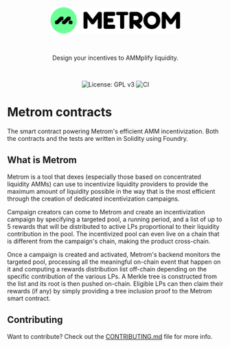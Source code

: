 <br />

<p align="center">
    <img src=".github/static/logo.svg" alt="Metrom logo" width="60%" />
</p>

<br />

<p align="center">
  Design your incentives to AMMplify liquidity.
</p>

<br />

<p align="center">
    <img src="https://img.shields.io/badge/License-GPLv3-blue.svg" alt="License: GPL v3">
    <img src="https://github.com/metrom-xyz/contracts/actions/workflows/ci.yml/badge.svg" alt="CI">
</p>

# Metrom contracts

The smart contract powering Metrom's efficient AMM incentivization. Both the
contracts and the tests are written in Solidity using Foundry.

## What is Metrom

Metrom is a tool that dexes (especially those based on concentrated liquidity
AMMs) can use to incentivize liquidity providers to provide the maximum amount
of liquidity possible in the way that is the most efficient through the creation
of dedicated incentivization campaigns.

Campaign creators can come to Metrom and create an incentivization campaign by
specifying a targeted pool, a running period, and a list of up to 5 rewards that
will be distributed to active LPs proportional to their liquidity contribution
in the pool. The incentivized pool can even live on a chain that is different
from the campaign's chain, making the product cross-chain.

Once a campaign is created and activated, Metrom's backend monitors the targeted
pool, processing all the meaningful on-chain event that happen on it and
computing a rewards distribution list off-chain depending on the specific
contribution of the various LPs. A Merkle tree is constructed from the list and
its root is then pushed on-chain. Eligible LPs can then claim their rewards (if
any) by simply providing a tree inclusion proof to the Metrom smart contract.

## Contributing

Want to contribute? Check out the [CONTRIBUTING.md](./CONTRIBUTING.md) file for
more info.
